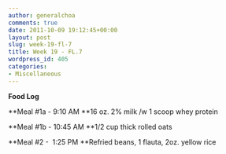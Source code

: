 ```yaml
---
author: generalchoa
comments: true
date: 2011-10-09 19:12:45+00:00
layout: post
slug: week-19-fl-7
title: Week 19 - FL.7
wordpress_id: 405
categories:
- Miscellaneous
---
```


**Food Log**

**Meal #1a - 9:10 AM
**16 oz. 2% milk /w 1 scoop whey protein

**Meal #1b - 10:45 AM
**1/2 cup thick rolled oats

**Meal #2 -  1:25 PM
**Refried beans, 1 flauta, 2oz. yellow rice
